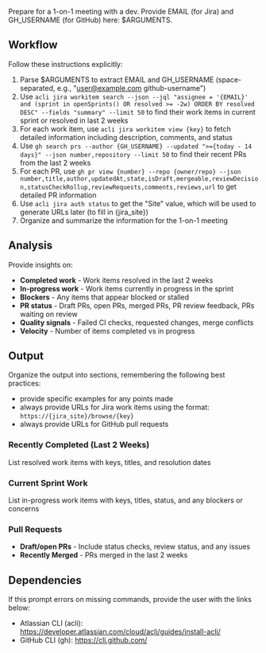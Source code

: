Prepare for a 1-on-1 meeting with a dev. Provide EMAIL (for Jira) and GH_USERNAME (for GitHub) here: $ARGUMENTS.

## Workflow

Follow these instructions explicitly:
1. Parse $ARGUMENTS to extract EMAIL and GH_USERNAME (space-separated, e.g., "user@example.com github-username")
2. Use `acli jira workitem search --json --jql "assignee = '{EMAIL}' and (sprint in openSprints() OR resolved >= -2w) ORDER BY resolved DESC" --fields "summary" --limit 50` to find their work items in current sprint or resolved in last 2 weeks
3. For each work item, use `acli jira workitem view {key}` to fetch detailed information including description, comments, and status
4. Use `gh search prs --author {GH_USERNAME} --updated ">={today - 14 days}" --json number,repository --limit 50` to find their recent PRs from the last 2 weeks
5. For each PR, use `gh pr view {number} --repo {owner/repo} --json number,title,author,updatedAt,state,isDraft,mergeable,reviewDecision,statusCheckRollup,reviewRequests,comments,reviews,url` to get detailed PR information
6. Use `acli jira auth status` to get the "Site" value, which will be used to generate URLs later (to fill in {jira_site})
7. Organize and summarize the information for the 1-on-1 meeting

## Analysis

Provide insights on:
- **Completed work** - Work items resolved in the last 2 weeks
- **In-progress work** - Work items currently in progress in the sprint
- **Blockers** - Any items that appear blocked or stalled
- **PR status** - Draft PRs, open PRs, merged PRs, PR review feedback, PRs waiting on review
- **Quality signals** - Failed CI checks, requested changes, merge conflicts
- **Velocity** - Number of items completed vs in progress

## Output

Organize the output into sections, remembering the following best practices:
- provide specific examples for any points made
- always provide URLs for Jira work items using the format: `https://{jira_site}/browse/{key}`
- always provide URLs for GitHub pull requests

### Recently Completed (Last 2 Weeks)
List resolved work items with keys, titles, and resolution dates

### Current Sprint Work
List in-progress work items with keys, titles, status, and any blockers or concerns

### Pull Requests
- **Draft/open PRs** - Include status checks, review status, and any issues
- **Recently Merged** - PRs merged in the last 2 weeks

## Dependencies

If this prompt errors on missing commands, provide the user with the links below:
- Atlassian CLI (acli): https://developer.atlassian.com/cloud/acli/guides/install-acli/
- GitHub CLI (gh): https://cli.github.com/